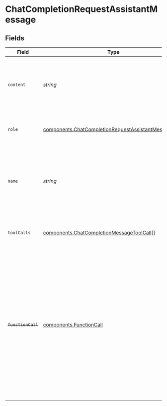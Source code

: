 # ChatCompletionRequestAssistantMessage


## Fields

| Field                                                                                                                                                                                                                                                    | Type                                                                                                                                                                                                                                                     | Required                                                                                                                                                                                                                                                 | Description                                                                                                                                                                                                                                              |
| -------------------------------------------------------------------------------------------------------------------------------------------------------------------------------------------------------------------------------------------------------- | -------------------------------------------------------------------------------------------------------------------------------------------------------------------------------------------------------------------------------------------------------- | -------------------------------------------------------------------------------------------------------------------------------------------------------------------------------------------------------------------------------------------------------- | -------------------------------------------------------------------------------------------------------------------------------------------------------------------------------------------------------------------------------------------------------- |
| `content`                                                                                                                                                                                                                                                | *string*                                                                                                                                                                                                                                                 | :heavy_minus_sign:                                                                                                                                                                                                                                       | The contents of the assistant message. Required unless `tool_calls` or `function_call` is specified.<br/>                                                                                                                                                |
| `role`                                                                                                                                                                                                                                                   | [components.ChatCompletionRequestAssistantMessageRole](../../models/components/chatcompletionrequestassistantmessagerole.md)                                                                                                                             | :heavy_check_mark:                                                                                                                                                                                                                                       | The role of the messages author, in this case `assistant`.                                                                                                                                                                                               |
| `name`                                                                                                                                                                                                                                                   | *string*                                                                                                                                                                                                                                                 | :heavy_minus_sign:                                                                                                                                                                                                                                       | An optional name for the participant. Provides the model information to differentiate between participants of the same role.                                                                                                                             |
| `toolCalls`                                                                                                                                                                                                                                              | [components.ChatCompletionMessageToolCall](../../models/components/chatcompletionmessagetoolcall.md)[]                                                                                                                                                   | :heavy_minus_sign:                                                                                                                                                                                                                                       | The tool calls generated by the model, such as function calls.                                                                                                                                                                                           |
| ~~`functionCall`~~                                                                                                                                                                                                                                       | [components.FunctionCall](../../models/components/functioncall.md)                                                                                                                                                                                       | :heavy_minus_sign:                                                                                                                                                                                                                                       | : warning: ** DEPRECATED **: This will be removed in a future release, please migrate away from it as soon as possible.<br/><br/>Deprecated and replaced by `tool_calls`. The name and arguments of a function that should be called, as generated by the model. |